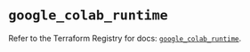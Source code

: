 # `google_colab_runtime`

Refer to the Terraform Registry for docs: [`google_colab_runtime`](https://registry.terraform.io/providers/hashicorp/google/6.18.1/docs/resources/colab_runtime).
